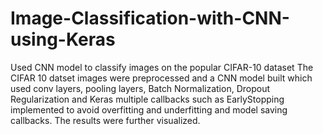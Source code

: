 # Image-Classification-with-CNN-using-Keras
Used CNN model to classify images on the popular CIFAR-10 dataset
The CIFAR 10 datset images were preprocessed and a CNN model built which used conv layers, pooling layers, Batch Normalization, Dropout Regularization and Keras multiple callbacks such as EarlyStopping implemented to avoid overfitting and underfitting and model saving callbacks. The results were further visualized.
